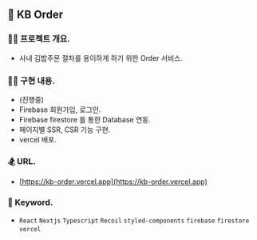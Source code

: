 ## 🍙 KB Order

### 🧑‍💻 프로젝트 개요.

- 사내 김밥주문 절차를 용이하게 하기 위한 Order 서비스.

### 👩‍🚀 구현 내용.

- (진행중)
- Firebase 회원가입, 로그인.
- Firebase firestore 를 통한 Database 연동.
- 페이지별 SSR, CSR 기능 구현.
- vercel 배포.

### 🏂 URL.

- [https://kb-order.vercel.app](https://kb-order.vercel.app)

### 🪬 Keyword.

- `React` `Nextjs` `Typescript` `Recoil` `styled-components` `firebase` `firestore` `vercel`
